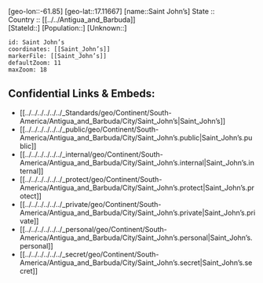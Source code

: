 ﻿---
location: [17.11667,-61.85] 
mapzoom: [7,12] 
mapmarker: city 
type: City
tags:
- geo/City


SpocWebEntityId: 36653
isDeleted: false
confidential: public

---
[geo-lon::-61.85] 
[geo-lat::17.11667] 
[name::Saint John’s] 
State ::  
Country :: [[../../Antigua_and_Barbuda]]  
[StateId::] 
[Population::] 
[Unknown::] 


```leaflet
id: Saint John’s
coordinates: [[Saint_John’s]] 
markerFile: [[Saint_John’s]] 
defaultZoom: 11 
maxZoom: 18
```


## Confidential Links & Embeds: 
- [[../../../../../../_Standards/geo/Continent/South-America/Antigua_and_Barbuda/City/Saint_John’s|Saint_John’s]] 
- [[../../../../../../_public/geo/Continent/South-America/Antigua_and_Barbuda/City/Saint_John’s.public|Saint_John’s.public]] 
- [[../../../../../../_internal/geo/Continent/South-America/Antigua_and_Barbuda/City/Saint_John’s.internal|Saint_John’s.internal]] 
- [[../../../../../../_protect/geo/Continent/South-America/Antigua_and_Barbuda/City/Saint_John’s.protect|Saint_John’s.protect]] 
- [[../../../../../../_private/geo/Continent/South-America/Antigua_and_Barbuda/City/Saint_John’s.private|Saint_John’s.private]] 
- [[../../../../../../_personal/geo/Continent/South-America/Antigua_and_Barbuda/City/Saint_John’s.personal|Saint_John’s.personal]] 
- [[../../../../../../_secret/geo/Continent/South-America/Antigua_and_Barbuda/City/Saint_John’s.secret|Saint_John’s.secret]] 
